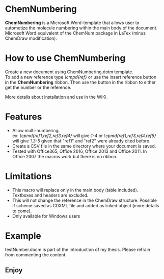 # ChemNumbering

**ChemNumbering** is a Microsoft Word-template that allows user to automotize the molecule numbering within the main body of the document.   
Microsoft Word equivalent of the ChemNum package in LaTex (minus ChemDraw modification).


# How to use ChemNumbering
Create a new document using ChemNumbering.dotm template.    
To add a new reference type _\cmpd{ref}_ or use the insert reference button in the **ChemNumbering** ribbon.
Then use the button in the ribbon to either get the number or the reference.      

More details about installation and use in the WIKI.


# Features
 - Allow multi-numbering.  
 ex: _\cpmd{ref1,ref2,ref3,ref4}_ will give _1-4_ or _\cpmd{ref1,ref3,ref4,ref5}_ will give _1,3-5_ given that "ref1" and "ref2" were already cited before.
 - Create a CSV file in the same directory where your document is saved.
 - Tested with Office365, Office 2016, Office 2013 and Office 2011. In Office 2007 the macros work but there is no ribbon.
 
 
# Limitations
- This macro will replace only in the main body (table included). Textboxes and headers are excluded.
- This will not change the reference in the ChemDraw structure. Possible if scheme saved as CDXML file and added as linked object (more details to come). 
- Only available for Windows users


# Example
testNumber.docm is part of the introduction of my thesis. Please refrain from commenting the content.

## Enjoy


